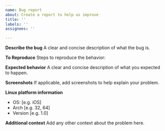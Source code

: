 ```yaml
---
name: Bug report
about: Create a report to help us improve
title: ''
labels: ''
assignees: ''

---
```


**Describe the bug**
A clear and concise description of what the bug is.

**To Reproduce**
Steps to reproduce the behavior:

**Expected behavior**
A clear and concise description of what you expected to happen.

**Screenshots**
If applicable, add screenshots to help explain your problem.

**Linux platform information**
 - OS: [e.g. iOS]
 - Arch [e.g. 32, 64]
 - Version [e.g. 1.0]

**Additional context**
Add any other context about the problem here.
